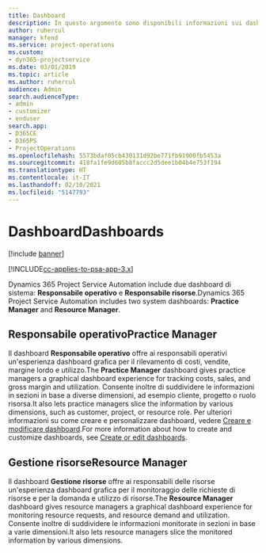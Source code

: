 ```yaml
---
title: Dashboard
description: In questo argomento sono disponibili informazioni sui dashboard di report inclusi in Dynamics 365 Project Service Automation.
author: ruhercul
manager: kfend
ms.service: project-operations
ms.custom:
- dyn365-projectservice
ms.date: 03/01/2019
ms.topic: article
ms.author: ruhercul
audience: Admin
search.audienceType:
- admin
- customizer
- enduser
search.app:
- D365CE
- D365PS
- ProjectOperations
ms.openlocfilehash: 5573bdaf05cb430131d92be771fb91900fb5453a
ms.sourcegitcommit: 418fa1fe9d605b8faccc2d5dee1b04b4e753f194
ms.translationtype: HT
ms.contentlocale: it-IT
ms.lasthandoff: 02/10/2021
ms.locfileid: "5147793"
---
```

# <a name="dashboards"></a><span data-ttu-id="06863-103">Dashboard</span><span class="sxs-lookup"><span data-stu-id="06863-103">Dashboards</span></span>

[!include [banner](../includes/psa-now-project-operations.md)]

[!INCLUDE[cc-applies-to-psa-app-3.x](../includes/cc-applies-to-psa-app-3x.md)]

<span data-ttu-id="06863-104">Dynamics 365 Project Service Automation include due dashboard di sistema: **Responsabile operativo** e **Responsabile risorse**.</span><span class="sxs-lookup"><span data-stu-id="06863-104">Dynamics 365 Project Service Automation includes two system dashboards: **Practice Manager** and **Resource Manager**.</span></span>

## <a name="practice-manager"></a><span data-ttu-id="06863-105">Responsabile operativo</span><span class="sxs-lookup"><span data-stu-id="06863-105">Practice Manager</span></span> 

<span data-ttu-id="06863-106">Il dashboard **Responsabile operativo** offre ai responsabili operativi un'esperienza dashboard grafica per il rilevamento di costi, vendite, margine lordo e utilizzo.</span><span class="sxs-lookup"><span data-stu-id="06863-106">The **Practice Manager** dashboard gives practice managers a graphical dashboard experience for tracking costs, sales, and gross margin and utilization.</span></span> <span data-ttu-id="06863-107">Consente inoltre di suddividere le informazioni in sezioni in base a diverse dimensioni, ad esempio cliente, progetto o ruolo risorsa.</span><span class="sxs-lookup"><span data-stu-id="06863-107">It also lets practice managers slice the information by various dimensions, such as customer, project, or resource role.</span></span> <span data-ttu-id="06863-108">Per ulteriori informazioni su come creare e personalizzare dashboard, vedere [Creare e modificare dashboard](https://docs.microsoft.com/dynamics365/customerengagement/on-premises/customize/create-edit-dashboards).</span><span class="sxs-lookup"><span data-stu-id="06863-108">For more information about how to create and customize dashboards, see [Create or edit dashboards](https://docs.microsoft.com/dynamics365/customerengagement/on-premises/customize/create-edit-dashboards).</span></span>

## <a name="resource-manager"></a><span data-ttu-id="06863-109">Gestione risorse</span><span class="sxs-lookup"><span data-stu-id="06863-109">Resource Manager</span></span> 

<span data-ttu-id="06863-110">Il dashboard **Gestione risorse** offre ai responsabili delle risorse un'esperienza dashboard grafica per il monitoraggio delle richieste di risorse e per la domanda e utilizzo di risorse.</span><span class="sxs-lookup"><span data-stu-id="06863-110">The **Resource Manager** dashboard gives resource managers a graphical dashboard experience for monitoring resource requests, and resource demand and utilization.</span></span> <span data-ttu-id="06863-111">Consente inoltre di suddividere le informazioni monitorate in sezioni in base a varie dimensioni.</span><span class="sxs-lookup"><span data-stu-id="06863-111">It also lets resource managers slice the monitored information by various dimensions.</span></span>
